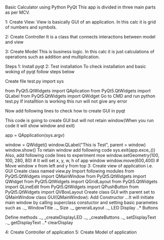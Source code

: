 Basic Calculator using Python PyQt
This app is divided in three main parts as per MCV.

1: Create View:
View is basically GUI of an application. In this calc it is grid of numbers and symbols.

2: Create Controller
It is a class that connects interactions between model and view

3: Create Model
This is business logic. In this calc it is just calculations of operations such as addition and multiplication.

Steps
1: Install pyqt
2: Test installation
To check installation and basic woking of pyqt follow steps below

Create file test.py
import sys

from PyQt5.QtWidgets import QAplication
from PyQt5.QtWidgets import QLabel
from PyQt5.QtWidgets import QWidget
Go to CMD and run python test.py If installtion is working this run will not give any error

Now add following lines to check how to create GUI in pyqt

This code is going to create GUI but will not retain window(When you run code it will show window and exit)

app = QApplication(sys.argv)

window = QWidget()
window.QLabel("This is Test", parent = window)
window.show()
To retain window add following code
sys.exit(app.exce\_())
Also, add following code lines to experiment moe
window.setGeometry(100, 100, 280, 80) # It will set x, y, w, h of app window
window.move(600,400) # Move window x from left and y from top
3: Create view of application i.e. GUI
Create class named view.py
Import following modules
from PyQt5.QtWidgets import QMainWindow
from PyQt5.QtWidgets import QWidget
from PyQt5.QtWidgets import QGridLayout
from PyQt5.QtWidgets import QLineEdit
from PyQt5.QtWidgets import QPushButton
from PyQt5.QtWidgets import QVBoxLayout
Create class GUI with parent set to QMainWindow
class GUI(QMainWindow):
Add Constructor ...It will initiate main window by calling superclass constuctor and setting basic parametes such as .._ WindowTitle .._ Size .._ generalLayout .._ LED Display ..\* Buttons

Define methods .._ \_createDisplayLED .._ \_createButtons .._ setDisplayText .._ getDisplayText ..\* clearDisplay

4: Create Controller of application
5: Create Model of application
